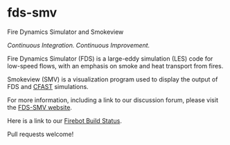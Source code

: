 # fds-smv
Fire Dynamics Simulator and Smokeview

*Continuous Integration. Continuous Improvement.*

Fire Dynamics Simulator (FDS) is a large-eddy simulation (LES) code for low-speed flows, with an emphasis on smoke and heat transport from fires.

Smokeview (SMV) is a visualization program used to display the output of FDS and [CFAST](https://github.com/firemodels/cfast) simulations.

For more information, including a link to our discussion forum, please visit the [FDS-SMV website](http://firemodels.github.io/fds-smv/).

Here is a link to our [Firebot Build Status](http://firemodels/github.io/fds-smv/firebot_status).

Pull requests welcome!
